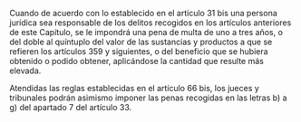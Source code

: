 Cuando de acuerdo con lo establecido en el artículo 31 bis una persona jurídica sea responsable de los delitos recogidos en los artículos anteriores de este Capítulo, se le impondrá una pena de multa de uno a tres años, o del doble al quíntuplo del valor de las sustancias y productos a que se refieren los artículos 359 y siguientes, o del beneficio que se hubiera obtenido o podido obtener, aplicándose la cantidad que resulte más elevada.

Atendidas las reglas establecidas en el artículo 66 bis, los jueces y tribunales podrán asimismo imponer las penas recogidas en las letras b) a g) del apartado 7 del artículo 33.